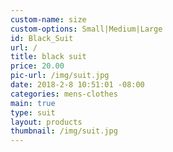 ```yaml
---
custom-name: size
custom-options: Small|Medium|Large
id: Black_Suit
url: /
title: black suit
price: 20.00
pic-url: /img/suit.jpg
date: 2018-2-8 10:51:01 -08:00
categories: mens-clothes
main: true
type: suit
layout: products
thumbnail: /img/suit.jpg
---
```

